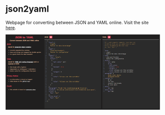 # json2yaml
Webpage for converting between JSON and YAML online. Visit the site <a href = 'https://snazzy-sfogliatella-637f78.netlify.app/' target = '_blank' >here</a>.

<a href='https://snazzy-sfogliatella-637f78.netlify.app/' target = '_blank' align='center'>
  <img src = 'screenshot.PNG' />
</a>
